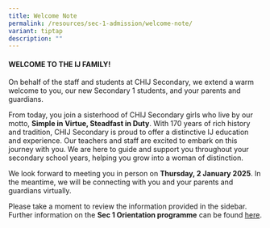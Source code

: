 ```yaml
---
title: Welcome Note
permalink: /resources/sec-1-admission/welcome-note/
variant: tiptap
description: ""
---
```

<h4><strong>WELCOME TO THE IJ FAMILY!</strong></h4>
<p>On behalf of the staff and students at CHIJ Secondary, we extend a warm
welcome to you, our new Secondary 1 students, and your parents and guardians.</p>
<p>From today, you join a sisterhood of CHIJ Secondary girls who live by
our motto, <strong>Simple in Virtue, Steadfast in Duty</strong>. With 170
years of rich history and tradition, CHIJ Secondary is proud to offer a
distinctive IJ education and experience. Our teachers and staff are excited
to embark on this journey with you. We are here to guide and support you
throughout your secondary school years, helping you grow into a woman of
distinction.</p>
<p>We look forward to meeting you in person on <strong>Thursday, 2 January 2025</strong>.
In the meantime, we will be connecting with you and your parents and guardians
virtually.</p>
<p>Please take a moment to review the information provided in the sidebar.
Further information on the <strong>Sec 1 Orientation programme</strong> can
be found <a href="/files/Parents/2025 S1/2_2_Letter_for_Orientation__Sec_1_2025_.pdf" rel="noopener noreferrer nofollow" target="_blank">here</a>.</p>
<p></p>